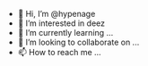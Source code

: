 - 👋 Hi, I’m @hypenage
- 👀 I’m interested in deez
- 🌱 I’m currently learning ...
- 💞️ I’m looking to collaborate on ...
- 📫 How to reach me ...

<!---
hypenage/hypenage is a ✨ special ✨ repository because its `README.md` (this file) appears on your GitHub profile.
You can click the Preview link to take a look at your changes.
--->
